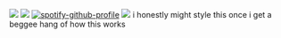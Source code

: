 ![](https://komarev.com/ghpvc/?username=cpn-cook&abbreviated=true&color=221830&style=plastic&label=drawings+made)
![](https://i.pinimg.com/736x/49/69/67/496967e505dfc19ed0e9a32f42d880ef.jpg)
[![spotify-github-profile](https://spotify-github-profile.kittinanx.com/api/view?uid=31qcwlth6q4onen5dhyzn34dau5m&cover_image=true&theme=natemoo-re&show_offline=true&background_color=121212&interchange=false&bar_color=bd479d&bar_color_cover=true)](https://spotify-github-profile.kittinanx.com/api/view?uid=31qcwlth6q4onen5dhyzn34dau5m&redirect=true)
![]([https://i.pinimg.com/736x/c6/7a/58/c67a5882946c41bcde3156163566165c.jpg](https://i.pinimg.com/736x/d6/20/a2/d620a24da6fb0d3c0001b7f69e16b80d.jpg))
i honestly might style this once i get a beggee hang of how this works
